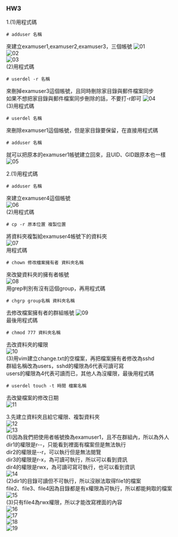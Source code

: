 ### HW3

1.(1)用程式碼<br/>
<pre><code># adduser 名稱</code></pre>
來建立examuser1,examuser2,examuser3，三個帳號
![01](HW3/01.PNG)<br/>
![02](HW3/02.PNG)<br/>
![03](HW3/03.PNG)<br/>
(2)用程式碼<br/>
<pre><code># userdel -r 名稱</code></pre>
來刪掉examuser3這個帳號，且同時刪除家目錄與郵件檔案同步<br/>
如果不想把家目錄與郵件檔案同步刪除的話，不要打-r即可
![04](HW3/04.PNG)<br/>
(3)用程式碼<br/>
<pre><code># userdel 名稱</code></pre>
來刪除examuser1這個帳號，但是家目錄要保留，在直接用程式碼<br/>
<pre><code># adduser 名稱</code></pre>
就可以把原本的examuser1帳號建立回來，且UID、GID跟原本也一樣<br/>
![05](HW3/05.PNG)<br/>

2.(1)用程式碼<br/>
<pre><code># adduser 名稱</code></pre>
來建立examuser4這個帳號<br/>
![06](HW3/06.PNG)<br/>
(2)用程式碼<br/>
<pre><code># cp -r 原本位置 複製位置</code></pre>
將資料夾複製給examuser4帳號下的資料夾<br/>
![07](HW3/07.PNG)<br/>
用程式碼<br/>
<pre><code># chown 修改檔案擁有者 資料夾名稱</code></pre>
來改變資料夾的擁有者帳號<br/>
![08](HW3/08.PNG)<br/>
用grep判別有沒有這個group，再用程式碼<br/>
<pre><code># chgrp group名稱 資料夾名稱</code></pre>
去修改檔案擁有者的群組帳號
![09](HW3/09.PNG)<br/>
最後用程式碼<br/>
<pre><code># chmod 777 資料夾名稱</code></pre>
去改資料夾的權限<br/>
![10](HW3/10.PNG)<br/>
(3)用vim建立change.txt的空檔案，再把檔案擁有者修改為sshd<br/>
群組名稱改為users，sshd的權限為6代表可讀可寫<br/>
users的權限為4代表可讀而已，其他人為沒權限，最後用程式碼<br/>
<pre><code># userdel touch -t 時間 檔案名稱</code></pre>
去改變檔案的修改日期<br/>
![11](HW3/11.PNG)<br/>

3.先建立資料夾且給它權限、複製資料夾<br/>
![12](HW3/12.PNG)<br/>
![13](HW3/13.PNG)<br/>
(1)因為我們把使用者帳號換為examuser1，且不在群組內，所以為外人<br/>
dir1的權限是r--，只能看到裡面有檔案但是無法執行<br/>
dir2的權限是--r，可以執行但是無法閱覽<br/>
dir3的權限是r-x，為可讀可執行，所以可以看到資訊<br/>
dir4的權限是rwx，為可讀可寫可執行，也可以看到資訊<br/>
![14](HW3/14.PNG)<br/>
(2)dir1的目錄可讀但不可執行，所以沒辦法取得file1的檔案<br/>
file2、file3、file4因為目錄都是有x權限為可執行，所以都能夠取的檔案<br/>
![15](HW3/15.PNG)<br/>
(3)只有file4為rwx權限，所以才能改寫裡面的內容<br/>
![16](HW3/16.PNG)<br/>
![17](HW3/17.PNG)<br/>
![18](HW3/18.PNG)<br/>
![19](HW3/19.PNG)<br/>
